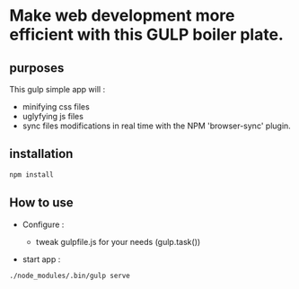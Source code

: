 # Make web development more efficient with this GULP boiler plate.


## purposes

This gulp simple app will :

  * minifying css files
  * uglyfying js files
  * sync files modifications in real time with the NPM 'browser-sync' plugin.

## installation

```bash
npm install
```

## How to use

* Configure :

  - tweak gulpfile.js for your needs (gulp.task())

* start app :
```bash
./node_modules/.bin/gulp serve
```
